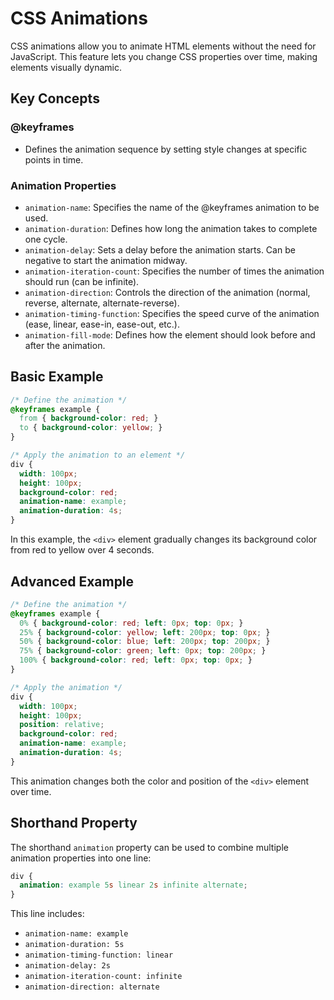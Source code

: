 # CSS Animations
CSS animations allow you to animate HTML elements without the need for JavaScript. This feature lets you change CSS properties over time, making elements visually dynamic.

## Key Concepts

### @keyframes
- Defines the animation sequence by setting style changes at specific points in time.

### Animation Properties
- `animation-name`: Specifies the name of the @keyframes animation to be used.
- `animation-duration`: Defines how long the animation takes to complete one cycle.
- `animation-delay`: Sets a delay before the animation starts. Can be negative to start the animation midway.
- `animation-iteration-count`: Specifies the number of times the animation should run (can be infinite).
- `animation-direction`: Controls the direction of the animation (normal, reverse, alternate, alternate-reverse).
- `animation-timing-function`: Specifies the speed curve of the animation (ease, linear, ease-in, ease-out, etc.).
- `animation-fill-mode`: Defines how the element should look before and after the animation.

## Basic Example

```css
/* Define the animation */
@keyframes example {
  from { background-color: red; }
  to { background-color: yellow; }
}

/* Apply the animation to an element */
div {
  width: 100px;
  height: 100px;
  background-color: red;
  animation-name: example;
  animation-duration: 4s;
}
```

In this example, the `<div>` element gradually changes its background color from red to yellow over 4 seconds.

## Advanced Example

```css
/* Define the animation */
@keyframes example {
  0% { background-color: red; left: 0px; top: 0px; }
  25% { background-color: yellow; left: 200px; top: 0px; }
  50% { background-color: blue; left: 200px; top: 200px; }
  75% { background-color: green; left: 0px; top: 200px; }
  100% { background-color: red; left: 0px; top: 0px; }
}

/* Apply the animation */
div {
  width: 100px;
  height: 100px;
  position: relative;
  background-color: red;
  animation-name: example;
  animation-duration: 4s;
}
```

This animation changes both the color and position of the `<div>` element over time.

## Shorthand Property

The shorthand `animation` property can be used to combine multiple animation properties into one line:

```css
div {
  animation: example 5s linear 2s infinite alternate;
}
```

This line includes:
- `animation-name: example`
- `animation-duration: 5s`
- `animation-timing-function: linear`
- `animation-delay: 2s`
- `animation-iteration-count: infinite`
- `animation-direction: alternate`

